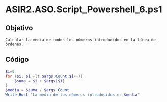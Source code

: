# ASIR2.ASO.Script_Powershell_6.ps1

## Objetivo
```
Calcular la media de todos los números introducidos en la línea de órdenes.
```


## Código


```PowerShell
$i=0
for ($i; $i -lt $args.Count;$i++){
    $suma = $i + $args[$i]
}
$media = $suma / $args.Count
Write-Host "La media de los números introducidos es $media"
```